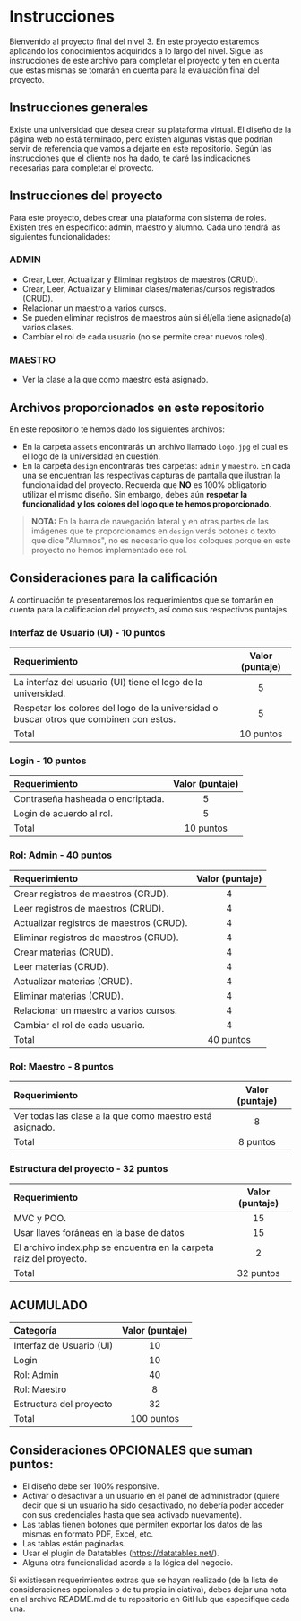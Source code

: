 # Instrucciones

Bienvenido al proyecto final del nivel 3. En este proyecto estaremos aplicando los conocimientos adquiridos a lo largo del nivel. Sigue las instrucciones de este archivo para completar el proyecto y ten en cuenta que estas mismas se tomarán en cuenta para la evaluación final del proyecto.

## Instrucciones generales

Existe una universidad que desea crear su plataforma virtual. El diseño de la página web no está terminado, pero existen algunas vistas que podrían servir de referencia que vamos a dejarte en este repositorio. Según las instrucciones que el cliente nos ha dado, te daré las indicaciones necesarias para completar el proyecto.

## Instrucciones del proyecto

Para este proyecto, debes crear una plataforma con sistema de roles. Existen tres en específico: admin, maestro y alumno. Cada uno tendrá las siguientes funcionalidades:

### ADMIN

- Crear, Leer, Actualizar y Eliminar registros de maestros (CRUD).
- Crear, Leer, Actualizar y Eliminar clases/materias/cursos registrados (CRUD).
- Relacionar un maestro a varios cursos.
- Se pueden eliminar registros de maestros aún si él/ella tiene asignado(a) varios clases.
- Cambiar el rol de cada usuario (no se permite crear nuevos roles).

### MAESTRO

- Ver la clase a la que como maestro está asignado.

## Archivos proporcionados en este repositorio

En este repositorio te hemos dado los siguientes archivos:

- En la carpeta `assets` encontrarás un archivo llamado `logo.jpg` el cual es el logo de la universidad en cuestión.
- En la carpeta `design` encontrarás tres carpetas: `admin` y `maestro`. En cada una se encuentran las respectivas capturas de pantalla que ilustran la funcionalidad del proyecto. Recuerda que <b>NO</b> es 100% obligatorio utilizar el mismo diseño. Sin embargo, debes aún **respetar la funcionalidad y los colores del logo que te hemos proporcionado**.

> **NOTA:** En la barra de navegación lateral y en otras partes de las imágenes que te proporcionamos en `design` verás botones o texto que dice "Alumnos", no es necesario que los coloques porque en este proyecto no hemos implementado ese rol.

## Consideraciones para la calificación

A continuación te presentaremos los requerimientos que se tomarán en cuenta para la calificacion del proyecto, así como sus respectivos puntajes.

### Interfaz de Usuario (UI) - 10 puntos

| Requerimiento                                                                          | Valor (puntaje) |
| :------------------------------------------------------------------------------------- | :-------------: |
| La interfaz del usuario (UI) tiene el logo de la universidad.                          |        5        |
| Respetar los colores del logo de la universidad o buscar otros que combinen con estos. |        5        |
| Total                                                                                  |    10 puntos    |

### Login - 10 puntos

| Requerimiento                     | Valor (puntaje) |
| :-------------------------------- | :-------------: |
| Contraseña hasheada o encriptada. |        5        |
| Login de acuerdo al rol.          |        5        |
| Total                             |    10 puntos    |

### Rol: Admin - 40 puntos

| Requerimiento                            | Valor (puntaje) |
| :--------------------------------------- | :-------------: |
| Crear registros de maestros (CRUD).      |        4        |
| Leer registros de maestros (CRUD).       |        4        |
| Actualizar registros de maestros (CRUD). |        4        |
| Eliminar registros de maestros (CRUD).   |        4        |
| Crear materias (CRUD).                   |        4        |
| Leer materias (CRUD).                    |        4        |
| Actualizar materias (CRUD).              |        4        |
| Eliminar materias (CRUD).                |        4        |
| Relacionar un maestro a varios cursos.   |        4        |
| Cambiar el rol de cada usuario.          |        4        |
| Total                                    |    40 puntos    |

### Rol: Maestro - 8 puntos

| Requerimiento                                            | Valor (puntaje) |
| :------------------------------------------------------- | :-------------: |
| Ver todas las clase a la que como maestro está asignado. |        8        |
| Total                                                    |    8 puntos     |

### Estructura del proyecto - 32 puntos

| Requerimiento                                                      | Valor (puntaje) |
| :----------------------------------------------------------------- | :-------------: |
| MVC y POO.                                                         |       15        |
| Usar llaves foráneas en la base de datos                           |       15        |
| El archivo index.php se encuentra en la carpeta raíz del proyecto. |        2        |
| Total                                                              |    32 puntos    |

## ACUMULADO

| Categoría                | Valor (puntaje) |
| :----------------------- | :-------------: |
| Interfaz de Usuario (UI) |       10        |
| Login                    |       10        |
| Rol: Admin               |       40        |
| Rol: Maestro             |        8        |
| Estructura del proyecto  |       32        |
| Total                    |   100 puntos    |

## Consideraciones OPCIONALES que suman puntos:

- El diseño debe ser 100% responsive.
- Activar o desactivar a un usuario en el panel de administrador (quiere decir que si un usuario ha sido desactivado, no debería poder acceder con sus credenciales hasta que sea activado nuevamente).
- Las tablas tienen botones que permiten exportar los datos de las mismas en formato PDF, Excel, etc.
- Las tablas están paginadas.
- Usar el plugin de Datatables (https://datatables.net/).
- Alguna otra funcionalidad acorde a la lógica del negocio.

Si existiesen requerimientos extras que se hayan realizado (de la lista de consideraciones opcionales o de tu propia iniciativa), debes dejar una nota en el archivo README.md de tu repositorio en GitHub que especifique cada una.

